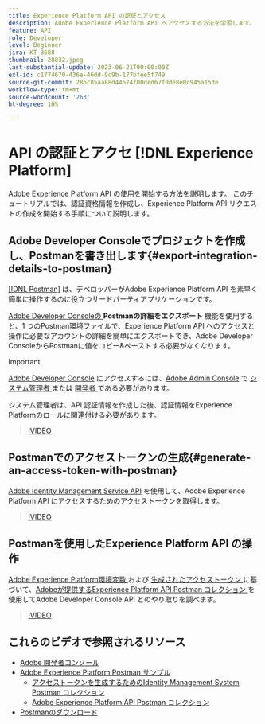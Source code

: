 ```yaml
---
title: Experience Platform API の認証とアクセス
description: Adobe Experience Platform API へアクセスする方法を学習します。
feature: API
role: Developer
level: Beginner
jira: KT-3688
thumbnail: 28832.jpeg
last-substantial-update: 2023-06-21T00:00:00Z
exl-id: c1774670-436e-46dd-9c9b-177bfee5f749
source-git-commit: 286c85aa88d44574f00ded67f0de8e0c945a153e
workflow-type: tm+mt
source-wordcount: '263'
ht-degree: 10%

---
```


# API の認証とアクセ [!DNL Experience Platform]

Adobe Experience Platform API の使用を開始する方法を説明します。 このチュートリアルでは、認証資格情報を作成し、Experience Platform API リクエストの作成を開始する手順について説明します。

## Adobe Developer Consoleでプロジェクトを作成し、Postmanを書き出します{#export-integration-details-to-postman}

[[!DNL Postman]](https://www.postman.com/) は、デベロッパーがAdobe Experience Platform API を素早く簡単に操作するのに役立つサードパーティアプリケーションです。

[Adobe Developer Consoleの ](https://developer.adobe.com/console/home)**Postmanの詳細をエクスポート** 機能を使用すると、1 つのPostman環境ファイルで、Experience Platform API へのアクセスと操作に必要なアカウントの詳細を簡単にエクスポートでき、Adobe Developer ConsoleからPostmanに値をコピー&amp;ペーストする必要がなくなります。

>[!IMPORTANT]
>
>[Adobe Developer Console](https://developer.adobe.com/console/home) にアクセスするには、[Adobe Admin Console](https://adminconsole.adobe.com) で [ システム管理者 ](https://helpx.adobe.com/jp/enterprise/using/admin-roles.html) または [ 開発者 ](https://helpx.adobe.com/jp/enterprise/using/manage-developers.html#:~:text=Add%20developers%20to%20a%20single%20product%20profile&amp;text=In%20the%20Admin%20Console%2C%20navigate,in%20the%20upper%2Dright%20corner.) である必要があります。
>
> システム管理者は、API 認証情報を作成した後、認証情報をExperience Platformのロールに関連付ける必要があります。

>[!VIDEO](https://video.tv.adobe.com/v/28832/?learn=on&enablevpops)

## Postmanでのアクセストークンの生成{#generate-an-access-token-with-postman}

[Adobe Identity Management Service API](https://github.com/adobe/experience-platform-postman-samples/tree/master/apis/ims) を使用して、Adobe Experience Platform API にアクセスするためのアクセストークンを取得します。

>[!VIDEO](https://video.tv.adobe.com/v/29698/?learn=on&enablevpops)


## Postmanを使用したExperience Platform API の操作

[Adobe Experience Platform環境変数 ](#export-integration-details-to-postman) および [ 生成されたアクセストークン ](#generate-an-access-token-with-postman) に基づいて、[Adobeが提供するExperience Platform API Postman コレクション ](https://github.com/adobe/experience-platform-postman-samples/tree/master/apis/experience-platform) を使用してAdobe Developer Console API とのやり取りを調べます。

>[!VIDEO](https://video.tv.adobe.com/v/29704/?learn=on&enablevpops)


## これらのビデオで参照されるリソース

* [Adobe 開発者コンソール](https://developer.adobe.com/console/home)
* [Adobe Experience Platform Postman サンプル ](https://github.com/adobe/experience-platform-postman-samples)
   * [ アクセストークンを生成するためのIdentity Management System Postman コレクション ](https://github.com/adobe/experience-platform-postman-samples/tree/master/apis/ims)
   * [Adobe Experience Platform API Postman コレクション ](https://github.com/adobe/experience-platform-postman-samples/tree/master/apis/experience-platform)
* [Postmanのダウンロード ](https://www.postman.com/)
